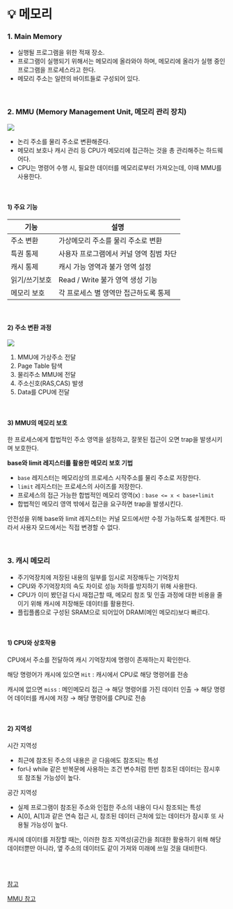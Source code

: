 # 💡 메모리 

### 1. Main Memory

- 실행될 프로그램을 위한 적재 장소.
- 프로그램이 실행되기 위해서는 메모리에 올라와야 하며, 메모리에 올라가 실행 중인 프로그램을 프로세스라고 한다.
- 메모리 주소는 일련의 바이트들로 구성되어 있다.

<br/>

### 2. MMU (Memory Management Unit, 메모리 관리 장치)

![](https://velog.velcdn.com/images/wisdom-one/post/0360ca4a-bb6c-4af0-9bbb-a781cbe8d858/image.png)

- 논리 주소를 물리 주소로 변환해준다.
- 메모리 보호나 캐시 관리 등 CPU가 메모리에 접근하는 것을 총 관리해주는 하드웨어다.
- CPU는 명령어 수행 시, 필요한 데이터를 메모리로부터 가져오는데, 이때 MMU를 사용한다.

<br/>

#### 1) 주요 기능

|기능|설명|
--|--
주소 변환 | 가상메모리 주소를 물리 주소로 변환
특권 통제 |	 사용자 프로그램에서 커널 영역 침범 차단
캐시 통제 | 캐시 가능 영역과 불가 영역 설정
읽기/쓰기보호	| Read / Write 불가 영역 생성 기능
메모리 보호	| 각 프로세스 별 영역만 접근하도록 통제

<br/>

#### 2) 주소 변환 과정

![](https://velog.velcdn.com/images/wisdom-one/post/744f43b2-9015-43ce-af40-437541fda61f/image.png)

1. MMU에 가상주소 전달
2. Page Table 탐색
3. 물리주소 MMU에 전달
4. 주소신호(RAS,CAS) 발생
5. Data를 CPU에 전달

<br/>

#### 3) MMU의 메모리 보호

한 프로세스에게 합법적인 주소 영역을 설정하고, 잘못된 접근이 오면 trap을 발생시키며 보호한다.

**base와 limit 레지스터를 활용한 메모리 보호 기법**

- `base` 레지스터는 메모리상의 프로세스 시작주소를 물리 주소로 저장한다. 
- `limit` 레지스터는 프로세스의 사이즈를 저장한다.
- 프로세스의 접근 가능한 합법적인 메모리 영역(x) : `base <= x < base+limit`
- 합법적인 메모리 영역 밖에서 접근을 요구하면 trap을 발생시킨다.

안전성을 위해 base와 limit 레지스터는 커널 모드에서만 수정 가능하도록 설계한다. 따라서 사용자 모드에서는 직접 변경할 수 없다.

<br/>

### 3. 캐시 메모리

- 주기억장치에 저장된 내용의 일부를 임시로 저장해두는 기억장치
- CPU와 주기억장치의 속도 차이로 성능 저하를 방지하기 위해 사용한다.
- CPU가 이미 봤던걸 다시 재접근할 때, 메모리 참조 및 인출 과정에 대한 비용을 줄이기 위해 캐시에 저장해둔 데이터를 활용한다.
- 플립플롭으로 구성된 SRAM으로 되어있어 DRAM(메인 메모리)보다 빠르다.

<br/>

#### 1) CPU와 상호작용

CPU에서 주소를 전달하여 캐시 기억장치에 명령이 존재하는지 확인한다.

해당 명령어가 캐시에 있으면 `Hit` : 캐시에서 CPU로 해당 명령어를 전송

캐시에 없으면 `miss` : 메인메모리 접근 → 해당 명령어를 가진 데이터 인출 → 해당 명령어 데이터를 캐시에 저장 → 해당 명령어를 CPU로 전송

<br/>

#### 2) 지역성

시간 지역성
- 최근에 참조된 주소의 내용은 곧 다음에도 참조되는 특성
- for나 while 같은 반복문에 사용하는 조건 변수처럼 한번 참조된 데이터는 잠시후 또 참조될 가능성이 높다.

공간 지역성
- 실제 프로그램이 참조된 주소와 인접한 주소의 내용이 다시 참조되는 특성
- A[0], A[1]과 같은 연속 접근 시, 참조된 데이터 근처에 있는 데이터가 잠시후 또 사용될 가능성이 높다.

캐시에 데이터를 저장할 때는, 이러한 참조 지역성(공간)을 최대한 활용하기 위해 해당 데이터뿐만 아니라, 옆 주소의 데이터도 같이 가져와 미래에 쓰일 것을 대비한다.

<br/><br/>

[참고](https://github.com/gyoogle/tech-interview-for-developer/blob/master/Computer%20Science/Operating%20System/Memory.md)

[MMU 참고](http://blog.skby.net/mmu-memory-management-unit/)
